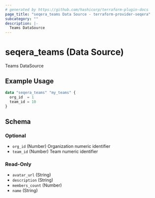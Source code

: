 ```yaml
---
# generated by https://github.com/hashicorp/terraform-plugin-docs
page_title: "seqera_teams Data Source - terraform-provider-seqera"
subcategory: ""
description: |-
  Teams DataSource
---
```


# seqera_teams (Data Source)

Teams DataSource

## Example Usage

```terraform
data "seqera_teams" "my_teams" {
  org_id  = 1
  team_id = 10
}
```

<!-- schema generated by tfplugindocs -->
## Schema

### Optional

- `org_id` (Number) Organization numeric identifier
- `team_id` (Number) Team numeric identifier

### Read-Only

- `avatar_url` (String)
- `description` (String)
- `members_count` (Number)
- `name` (String)
